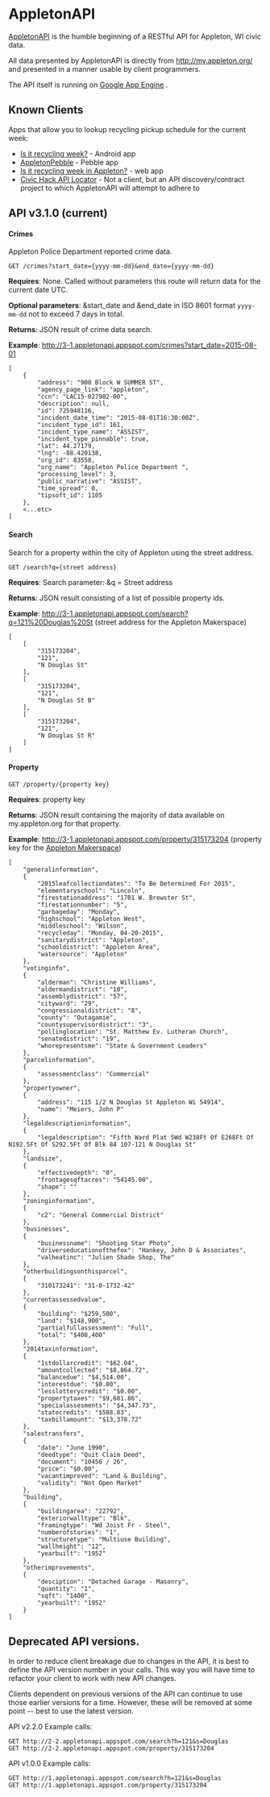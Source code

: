 AppletonAPI
===========

[AppletonAPI](http://appletonapi.appspot.com/) is the humble beginning of a RESTful API for Appleton, WI civic data.

All data presented by AppletonAPI is directly from http://my.appleton.org/ and presented in a manner usable by client programmers.

The API itself is running on [Google App Engine](https://developers.google.com/appengine/) .

## Known Clients

Apps that allow you to lookup recycling pickup schedule for the current week:

* [Is it recycling week?](https://github.com/mikeputnam/isitrecyclingweek) - Android app
* [AppletonPebble](https://github.com/zo0o0ot/AppletonPebble) - Pebble app
* [Is it recycling week in Appleton?](https://github.com/dhmncivichacks/isitrecycling) - web app
* [Civic Hack API Locator](https://github.com/mrosack/civic-hack-api-locator) - Not a client, but an API discovery/contract project to which AppletonAPI will attempt to adhere to

## API v3.1.0 (current)

#### Crimes

Appleton Police Department reported crime data.

    GET /crimes?start_date={yyyy-mm-dd}&end_date={yyyy-mm-dd}

**Requires**: None. Called without parameters this route will return data for the current date UTC.

**Optional parameters**: &start_date and &end_date in ISO 8601 format `yyyy-mm-dd` not to exceed 7 days in total.

**Returns**: JSON result of crime data search.

**Example**: http://3-1.appletonapi.appspot.com/crimes?start_date=2015-08-01

```
[
    {
        "address": "900 Block W SUMMER ST",
        "agency_page_link": "appleton",
        "ccn": "LAC15-027902-00",
        "description": null,
        "id": 725948116,
        "incident_date_time": "2015-08-01T16:30:00Z",
        "incident_type_id": 161,
        "incident_type_name": "ASSIST",
        "incident_type_pinnable": true,
        "lat": 44.27179,
        "lng": -88.420138,
        "org_id": 83558,
        "org_name": "Appleton Police Department ",
        "processing_level": 3,
        "public_narrative": "ASSIST",
        "time_spread": 0,
        "tipsoft_id": 1105
    },
    <...etc>
]
```

#### Search

Search for a property within the city of Appleton using the street address.

    GET /search?q={street address}

**Requires**: Search parameter: &q = Street address

**Returns**: JSON result consisting of a list of possible property ids.

**Example**: http://3-1.appletonapi.appspot.com/search?q=121%20Douglas%20St (street address for the Appleton Makerspace)

```
[
    [
        "315173204",
        "121",
        "N Douglas St"
    ],
    [
        "315173204",
        "121",
        "N Douglas St B"
    ],
    [
        "315173204",
        "121",
        "N Douglas St R"
    ]
]
```

#### Property

    GET /property/{property key}

**Requires**: property key

**Returns**: JSON result containing the majority of data available on my.appleton.org for that property.

**Example**: http://3-1.appletonapi.appspot.com/property/315173204 (property key for the [Appleton Makerspace](http://appletonmakerspace.org))

```
[
    "generalinformation",
    {
        "2015leafcollectiondates": "To Be Determined For 2015",
        "elementaryschool": "Lincoln",
        "firestationaddress": "1701 W. Brewster St",
        "firestationnumber": "5",
        "garbageday": "Monday",
        "highschool": "Appleton West",
        "middleschool": "Wilson",
        "recycleday": "Monday, 04-20-2015",
        "sanitarydistrict": "Appleton",
        "schooldistrict": "Appleton Area",
        "watersource": "Appleton"
    },
    "votinginfo",
    {
        "alderman": "Christine Williams",
        "aldermandistrict": "10",
        "assemblydistrict": "57",
        "cityward": "29",
        "congressionaldistrict": "8",
        "county": "Outagamie",
        "countysupervisordistrict": "3",
        "pollinglocation": "St. Matthew Ev. Lutheran Church",
        "senatedistrict": "19",
        "whorepresentsme": "State & Government Leaders"
    },
    "parcelinformation",
    {
        "assessmentclass": "Commercial"
    },
    "propertyowner",
    {
        "address": "115 1/2 N Douglas St Appleton Wi 54914",
        "name": "Meiers, John P"
    },
    "legaldescriptioninformation",
    {
        "legaldescription": "Fifth Ward Plat 5Wd W238Ft Of E268Ft Of N192.5Ft Of S292.5Ft Of Blk 84 107-121 N Douglas St"
    },
    "landsize",
    {
        "effectivedepth": "0",
        "frontagesqftacres": "54145.00",
        "shape": ""
    },
    "zoninginformation",
    {
        "c2": "General Commercial District"
    },
    "businesses",
    {
        "businessname": "Shooting Star Photo",
        "driverseducationofthefox": "Hankey, John D & Associates",
        "valheatinc": "Julien Shade Shop, The"
    },
    "otherbuildingsonthisparcel",
    {
        "310173241": "31-0-1732-42"
    },
    "currentassessedvalue",
    {
        "building": "$259,500",
        "land": "$148,900",
        "partialfullassessment": "Full",
        "total": "$408,400"
    },
    "2014taxinformation",
    {
        "1stdollarcredit": "$62.04",
        "amountcollected": "$8,864.72",
        "balancedue": "$4,514.00",
        "interestdue": "$0.00",
        "lesslotterycredit": "$0.00",
        "propertytaxes": "$9,681.86",
        "specialassesments": "$4,347.73",
        "statecredits": "$588.83",
        "taxbillamount": "$13,378.72"
    },
    "salestransfers",
    {
        "date": "June 1990",
        "deedtype": "Quit Claim Deed",
        "document": "10456 / 26",
        "price": "$0.00",
        "vacantimproved": "Land & Building",
        "validity": "Not Open Market"
    },
    "building",
    {
        "buildingarea": "22792",
        "exteriorwalltype": "Blk",
        "framingtype": "Wd Joist Fr - Steel",
        "numberofstories": "1",
        "structuretype": "Multiuse Building",
        "wallheight": "12",
        "yearbuilt": "1952"
    },
    "otherimprovements",
    {
        "desciption": "Detached Garage - Masonry",
        "quantity": "1",
        "sqft": "1400",
        "yearbuilt": "1952"
    }
]
```
## Deprecated API versions.

In order to reduce client breakage due to changes in the API, it is best to define the API version number in your calls. This way you will have time to refactor your client to work with new API changes.

Clients dependent on previous versions of the API can continue to use those earlier versions for a time. However, these will be removed at some point -- best to use the latest version.

API v2.2.0 Example calls:

    GET http://2-2.appletonapi.appspot.com/search?h=121&s=Douglas
    GET http://2-2.appletonapi.appspot.com/property/315173204


API v1.0.0 Example calls:

    GET http://1.appletonapi.appspot.com/search?h=121&s=Douglas
    GET http://1.appletonapi.appspot.com/property/315173204
